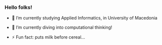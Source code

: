 ### Hello folks!


- 🔭 I’m currently studying Applied Informatics, in University of Macedonia
- 🌱 I’m currently diving into computational thinking! 
 
- ⚡ Fun fact: puts milk before cereal...
